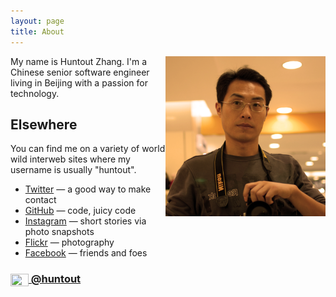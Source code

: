 ```yaml
---
layout: page
title: About
---
```


<img src="/res/huntout.png" width="256" height="256" align="right">

My name is Huntout Zhang. I'm a Chinese senior software engineer living in Beijing with a passion for technology.

## Elsewhere

You can find me on a variety of world wild interweb sites where my username is usually "huntout".

- [Twitter](http://twitter.com/huntout) — a good way to make contact
- [GitHub](https://github.com/huntout) — code, juicy code
- [Instagram](http://instagram.com/huntout/) — short stories via photo snapshots
- [Flickr](http://www.flickr.com/photos/huntout/) — photography
- [Facebook](http://www.facebook.com/huntout) — friends and foes

### [<img src="/res/twitter.png" width="29" height="20" style="display:inline-block;vertical-align:middle"> @huntout](http://twitter.com/huntout)
